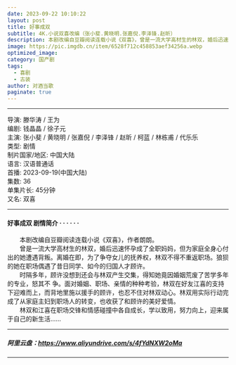 ```yaml
---
date: 2023-09-22 10:10:22
layout: post
title: 好事成双
subtitle: 4K.小说双喜改编（张小斐.黄晓明.张嘉倪.李泽锋.赵昕）
description: 本剧改编自豆瓣阅读连载小说《双喜》，曾是一流大学高材生的林双，婚后迅速怀孕成了全职妈妈，但为家庭全身心付出的她遭遇背叛。离婚在即，为了争夺女儿的抚养权...
image: https://pic.imgdb.cn/item/6528f712c458853aef34256a.webp
optimized_image: 
category: 国产剧
tags:
  - 喜剧
  - 古装
author: 对酒当歌
paginate: true
---
```


---

导演: 滕华涛 / 王为  
编剧: 钱晶晶 / 徐子元  
主演: 张小斐 / 黄晓明 / 张嘉倪 / 李泽锋 / 赵昕 / 柯蓝 / 林栋甫 / 代乐乐  
类型: 剧情  
制片国家/地区: 中国大陆  
语言: 汉语普通话  
首播: 2023-09-19(中国大陆)  
集数: 36  
单集片长: 45分钟  
又名: 双喜  

---

#### 好事成双 剧情简介 · · · · · ·

　　本剧改编自豆瓣阅读连载小说《双喜》，作者朗朗。  
　　曾是一流大学高材生的林双，婚后迅速怀孕成了全职妈妈，但为家庭全身心付出的她遭遇背叛。离婚在即，为了争夺女儿的抚养权，林双不得不重返职场。狼狈的她在职场偶遇了昔日同学、如今的归国人才顾许。  
　　时隔多年，顾许没想到还会与林双产生交集，得知她竟因婚姻荒废了苦学多年的专业，怒其不 争。面对婚姻、职场、亲情的种种考验，林双在好友江喜的支持下迎难而上，而背地里施以援手的顾许，也忍不住对林双动心。林双用实际行动完成了从家庭主妇到职场人的转变，也收获了和顾许的美好爱情。  
　　林双和江喜在职场交锋和情感碰撞中各自成长，学以致用，努力向上，迎来属于自己的新生活……  

---

##### 阿里云盘：<https://www.aliyundrive.com/s/4fYdNXW2oMa>

---
